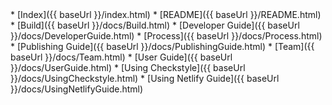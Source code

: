 <navigation>
* [Index]({{ baseUrl }}/index.html)
* [README]({{ baseUrl }}/README.html)
* [Build]({{ baseUrl }}/docs/Build.html)
* [Developer Guide]({{ baseUrl }}/docs/DeveloperGuide.html)
* [Process]({{ baseUrl }}/docs/Process.html)
* [Publishing Guide]({{ baseUrl }}/docs/PublishingGuide.html)
* [Team]({{ baseUrl }}/docs/Team.html)
* [User Guide]({{ baseUrl }}/docs/UserGuide.html)
* [Using Checkstyle]({{ baseUrl }}/docs/UsingCheckstyle.html)
* [Using Netlify Guide]({{ baseUrl }}/docs/UsingNetlifyGuide.html)

</navigation>
